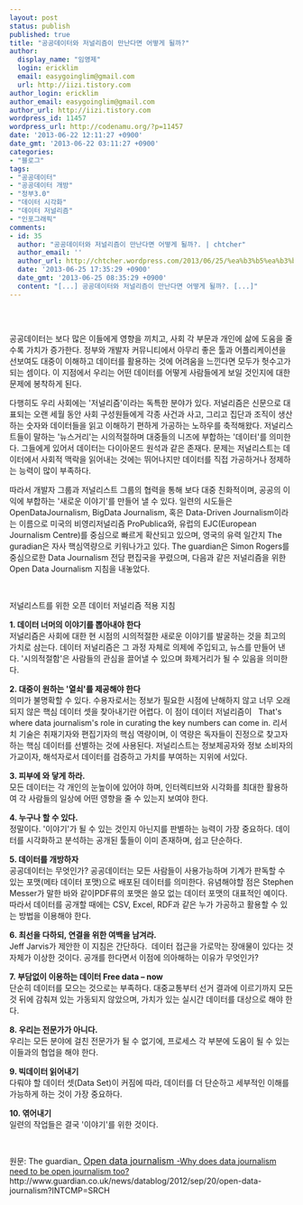 ```yaml
---
layout: post
status: publish
published: true
title: "공공데이터와 저널리즘이 만난다면 어떻게 될까?"
author:
  display_name: "임영제"
  login: ericklim
  email: easygoinglim@gmail.com
  url: http://iizi.tistory.com
author_login: ericklim
author_email: easygoinglim@gmail.com
author_url: http://iizi.tistory.com
wordpress_id: 11457
wordpress_url: http://codenamu.org/?p=11457
date: '2013-06-22 12:11:27 +0900'
date_gmt: '2013-06-22 03:11:27 +0900'
categories:
- "블로그"
tags:
- "공공데이터"
- "공공데이터 개방"
- "정부3.0"
- "데이터 시각화"
- "데이터 저널리즘"
- "인포그래픽"
comments:
- id: 35
  author: "공공데이터와 저널리즘이 만난다면 어떻게 될까?. | chtcher"
  author_email: ''
  author_url: http://chtcher.wordpress.com/2013/06/25/%ea%b3%b5%ea%b3%b5%eb%8d%b0%ec%9d%b4%ed%84%b0%ec%99%80-%ec%a0%80%eb%84%90%eb%a6%ac%ec%a6%98%ec%9d%b4-%eb%a7%8c%eb%82%9c%eb%8b%a4%eb%a9%b4-%ec%96%b4%eb%96%bb%ea%
  date: '2013-06-25 17:35:29 +0900'
  date_gmt: '2013-06-25 08:35:29 +0900'
  content: "[...] 공공데이터와 저널리즘이 만난다면 어떻게 될까?. [...]"
---
```

<p>
 </p>
<p style="text-align: center"><img src="http://codenamu.org/wp-content/uploads/2013/06/062213_0311_1.png" alt="" />
	</p>
<p>공공데이터는 보다 많은 이들에게 영향을 끼치고, 사회 각 부문과 개인에 삶에 도움을 줄수록 가치가 증가한다. 정부와 개발자 커뮤니티에서 아무리 좋은 툴과 어플리케이션을 선보여도 대중이 이해하고 데이터를 활용하는 것에 어려움을 느낀다면 모두가 헛수고가 되는 셈이다. 이 지점에서 우리는 어떤 데이터를 어떻게 사람들에게 보일 것인지에 대한 문제에 봉착하게 된다.</p>
<p>다행히도 우리 사회에는 '저널리즘'이라는 독특한 분야가 있다. 저널리즘은 신문으로 대표되는 오랜 세월 동안 사회 구성원들에게 각종 사건과 사고, 그리고 집단과 조직이 생산하는 숫자와 데이터들을 읽고 이해하기 편하게 가공하는 노하우를 축적해왔다. 저널리스트들이 말하는 '뉴스거리'는 시의적절하며 대중들의 니즈에 부합하는 '데이터'를 의미한다. 그들에게 있어서 데이터는 다이아몬드 원석과 같은 존재다. 문제는 저널리스트는 데이터에서 사회적 맥락을 읽어내는 것에는 뛰어나지만 데이터를 직접 가공하거나 정제하는 능력이 많이 부족하다.</p>
<p>따라서 개발자 그룹과 저널리스트 그룹의 협력을 통해 보다 대중 친화적이며, 공공의 이익에 부합하는 '새로운 이야기'를 만들어 낼 수 있다. 일련의 시도들은 OpenDataJournalism, BigData Journalism, 혹은 Data-Driven Journalism이라는 이름으로 미국의 비영리저널리즘 ProPublica와, 유럽의 EJC(European Journalism Centre)를 중심으로 빠르게 확산되고 있으며, 영국의 유력 일간지 The guradian은 자사 핵심역량으로 키워나가고 있다. The guardian은 Simon Rogers를 중심으로한 Data Journalism 전담 편집국을 꾸렸으며, 다음과 같은 저널리즘을 위한 Open Data Journalism 지침을 내놓았다.</p>
<p>
 </p>
<p>저널리스트를 위한 오픈 데이터 저널리즘 적용 지침</p>
<p><strong> 1. 데이터 너머의 이야기를 뽑아내야 한다</strong><br /> 저널리즘은 사회에 대한 현 시점의 시의적절한 새로운 이야기를 발굴하는 것을 최고의 가치로 삼는다. 데이터 저널리즘은 그 과정 자체로 의제에 주입되고, 뉴스를 만들어 낸다. '시의적절함'은 사람들의 관심을 끌어낼 수 있으며 화제거리가 될 수 있음을 의미한다.</p>
<p><strong> 2. 대중이 원하는 '열쇠'를 제공해야 한다<br /></strong> 의미가 불명확할 수 있다. 수용자로서는 정보가 필요한 시점에 난해하지 않고 너무 오래되지 않은 핵심 데이터 셋을 찾아내기란 어렵다. 이 점이 데이터 저널리즘이   That's where data journalism's role in curating the key numbers can come in. 리서치 기술은 취재기자와 편집기자의 핵심 역량이며, 이 역량은 독자들이 진정으로 찾고자 하는 핵심 데이터를 선별하는 것에 사용된다. 저널리스트는 정보제공자와 정보 소비자의 가교이자, 해석자로서 데이터를 검증하고 가치를 부여하는 지위에 서있다.</p>
<p><strong> 3. 피부에 와 닿게 하라. <br /></strong> 모든 데이터는 각 개인의 눈높이에 있어야 하며, 인터렉티브와 시각화를 최대한 활용하여 각 사람들의 일상에 어떤 영향을 줄 수 있는지 보여야 한다.</p>
<p><strong> 4. 누구나 할 수 있다.<br /></strong>정말이다. '이야기'가 될 수 있는 것인지 아닌지를 판별하는 능력이 가장 중요하다. 데이터를 시각화하고 분석하는 공개된 툴들이 이미 존재하며, 쉽고 단순하다.</p>
<p><strong> 5. 데이터를 개방하자 <br /></strong> 공공데이터는 무엇인가? 공공데이터는 모든 사람들이 사용가능하며 기계가 판독할 수 있는 포맷(메타 데이터 포맷)으로 배포된 데이터를 의미한다. 유념해야할 점은 Stephen Messer가 말한 바와 같이PDF류의 포맷은 쓸모 없는 데이터 포맷의 대표적인 예이다. 따라서 데이터를 공개할 때에는 CSV, Excel, RDF과 같은 누가 가공하고 활용할 수 있는 방법을 이용해야 한다.</p>
<p><strong> 6. 최선을 다하되, 연결을 위한 여백을 남겨라. <br /></strong> Jeff Jarvis가 제안한 이 지침은 간단하다.  데이터 접근을 가로막는 장애물이 있다는 것 자체가 이상한 것이다. 공개를 한다면서 이점에 의아해하는 이유가 무엇인가?</p>
<p><strong> 7. 부담없이 이용하는 데이터 Free data – now<br /></strong>단순히 데이터를 모으는 것으로는 부족하다. 대중교통부터 선거 결과에 이르기까지 모든 것 뒤에 감춰져 있는 가동되지 않았으며, 가치가 있는 실시간 데이터를 대상으로 해야 한다.</p>
<p><strong>8. 우리는 전문가가 아니다. <br /></strong>우리는 모든 분야에 걸친 전문가가 될 수 없기에, 프로세스 각 부분에 도움이 될 수 있는 이들과의 협업을 해야 한다.</p>
<p><strong> 9. 빅데이터 읽어내기<br /></strong>다뤄야 할 데이터 셋(Data Set)이 커짐에 따라, 데이터를 더 단순하고 세부적인 이해를 가능하게 하는 것이 가장 중요하다.</p>
<p><strong> 10. 엮어내기<br /></strong>일련의 작업들은 결국 '이야기'를 위한 것이다.</p>
<p>
 </p>
<p>원문: The guardian_ <a href="http://www.guardian.co.uk/news/datablog/2012/sep/20/open-data-journalism?INTCMP=SRCH"><span style="font-size:12pt">Open data journalism </span>-Why does data journalism need to be open journalism too?</a>  http://www.guardian.co.uk/news/datablog/2012/sep/20/open-data-journalism?INTCMP=SRCH</p>
